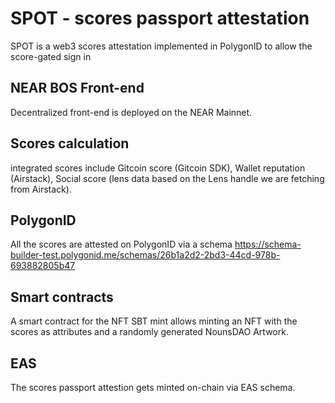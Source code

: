 # SPOT - scores passport attestation 

SPOT is a web3 scores attestation implemented in PolygonID to allow the score-gated sign in 

## NEAR BOS Front-end
Decentralized front-end is deployed on the NEAR Mainnet.

## Scores calculation
integrated scores include Gitcoin score (Gitcoin SDK), Wallet reputation (Airstack), Social score (lens data based on the Lens handle we are fetching from Airstack).

## PolygonID 
All the scores are attested on PolygonID via a schema https://schema-builder-test.polygonid.me/schemas/26b1a2d2-2bd3-44cd-978b-693882805b47 

## Smart contracts 
A smart contract for the NFT SBT mint allows minting an NFT with the scores as attributes and a randomly generated NounsDAO Artwork.

## EAS
The scores passport attestion gets minted on-chain via EAS schema. 
